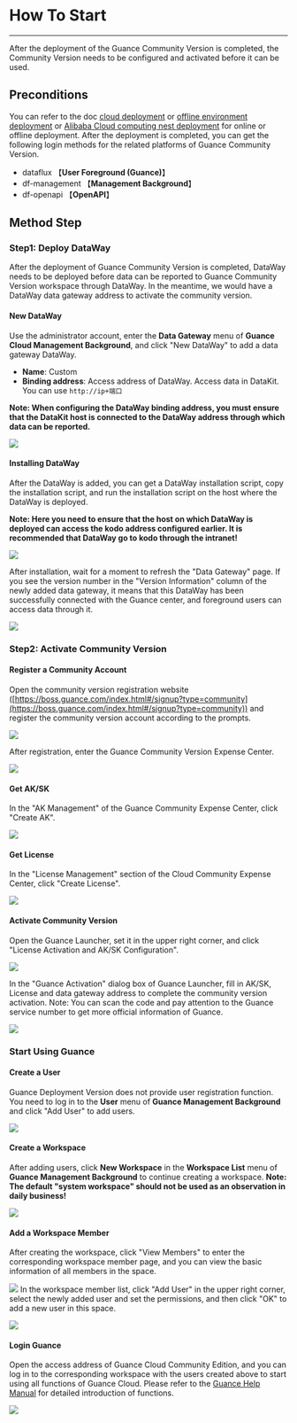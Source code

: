 # How To Start
---

After the deployment of the Guance Community Version is completed, the Community Version needs to be configured and activated before it can be used. 

## Preconditions

You can refer to the doc [cloud deployment](cloud-deployment-manual.md) or [offline environment deployment](offline-deployment-manual.md) or [Alibaba Cloud computing nest deployment](https://help.aliyun.com/document_detail/416711.html?spm=5176.26884182.J_4028621810.1.3a4b7bbbT89v0m) for online or offline deployment. After the deployment is completed, you can get the following login methods for the related platforms of Guance Community Version. 

- dataflux 【**User Foreground (Guance)**】
- df-management 【**Management Background**】
- df-openapi 【**OpenAPI**】

## Method Step

### Step1: Deploy DataWay

After the deployment of Guance Community Version is completed, DataWay needs to be deployed before data can be reported to Guance Community Version workspace through DataWay. In the meantime, we would have a DataWay data gateway address to activate the community version. 

#### New DataWay
Use the administrator account, enter the **Data Gateway** menu of **Guance Cloud Management Background**, and click "New DataWay" to add a data gateway DataWay. 

- **Name**: Custom
- **Binding address**: Access address of DataWay. Access data in DataKit. You can use `http://ip+端口`

**Note: When configuring the DataWay binding address, you must ensure that the DataKit host is connected to the DataWay address through which data can be reported.**

![](img/12.deployment_1.png)

#### Installing DataWay
After the DataWay is added, you can get a DataWay installation script, copy the installation script, and run the installation script on the host where the DataWay is deployed. 

**Note: Here you need to ensure that the host on which DataWay is deployed can access the kodo address configured earlier. It is recommended that DataWay go to kodo through the intranet!**

![](img/12.deployment_2.png)

After installation, wait for a moment to refresh the "Data Gateway" page. If you see the version number in the "Version Information" column of the newly added data gateway, it means that this DataWay has been successfully connected with the Guance center, and foreground users can access data through it. 

![](img/12.deployment_3.png)

### Step2: Activate Community Version

#### Register a Community Account
Open the community version registration website ([https://boss.guance.com/index.html#/signup?type=community](https://boss.guance.com/index.html#/signup?type=community)) and register the community version account according to the prompts. 

![](img/12.deployment_4.png)

After registration, enter the Guance Community Version Expense Center. 

![](img/12.deployment_5.png)

#### Get AK/SK

In the "AK Management" of the Guance Community Expense Center, click "Create AK". 

![](img/12.deployment_6.png)

#### Get License

In the "License Management" section of the Cloud Community Expense Center, click "Create License". 

![](img/12.deployment_7.png)

#### Activate Community Version 
Open the Guance Launcher, set it in the upper right corner, and click "License Activation and AK/SK Configuration". 

![](img/12.deployment_8.png)

In the "Guance Activation" dialog box of Guance Launcher, fill in AK/SK, License and data gateway address to complete the community version activation.
Note: You can scan the code and pay attention to the Guance service number to get more official information of Guance. 

![](img/12.deployment_9.png)

### Start Using Guance
#### Create a User
Guance Deployment Version does not provide user registration function. You need to log in to the **User** menu of **Guance Management Background** and click "Add User" to add users. 

![](img/12.deployment_10.png)

#### Create a Workspace 
After adding users, click **New Workspace** in the **Workspace List** menu of **Guance Management Background** to continue creating a workspace.
**Note: The default "system workspace" should not be used as an observation in daily business!**

![](img/12.deployment_11.png)

#### Add a Workspace Member 
After creating the workspace, click "View Members" to enter the corresponding workspace member page, and you can view the basic information of all members in the space. 

![](img/12.deployment_12.png)
In the workspace member list, click "Add User" in the upper right corner, select the newly added user and set the permissions, and then click "OK" to add a new user in this space. 

![](img/12.deployment_13.png)
#### Login Guance
Open the access address of Guance Cloud Community Edition, and you can log in to the corresponding workspace with the users created above to start using all functions of Guance Cloud. Please refer to the [Guance Help Manual](https://docs.guance.com/) for detailed introduction of functions. 

![](img/12.deployment_14.png)


